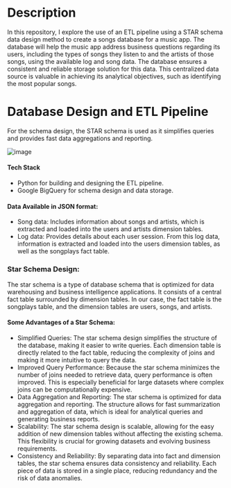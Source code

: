# Description
In this repository, I explore the use of an ETL pipeline using a STAR schema data design method to create a songs database for a music app. The database will help the music app address business questions regarding its users, including the types of songs they listen to and the artists of those songs, using the available log and song data. The database ensures a consistent and reliable storage solution for this data. This centralized data source is valuable in achieving its analytical objectives, such as identifying the most popular songs.

# Database Design and ETL Pipeline
For the schema design, the STAR schema is used as it simplifies queries and provides fast data aggregations and reporting.

![image](https://github.com/MNCEDISIMNCWABE/Songs-Data-Modelling/assets/67195600/391a5799-0ed9-491b-8b8b-40f580944ac6)

#### Tech Stack
- Python for building and designing the ETL pipeline.
- Google BigQuery for schema design and data storage.

#### Data Available in JSON format:
- Song data: Includes information about songs and artists, which is extracted and loaded into the users and artists dimension tables.
- Log data: Provides details about each user session. From this log data, information is extracted and loaded into the users dimension tables, as well as the songplays fact table.

### Star Schema Design:
The star schema is a type of database schema that is optimized for data warehousing and business intelligence applications. It consists of a central fact table surrounded by dimension tables. In our case, the fact table is the songplays table, and the dimension tables are users, songs, and artists.

#### Some Advantages of a Star Schema:
- Simplified Queries: The star schema design simplifies the structure of the database, making it easier to write queries. Each dimension table is directly related to the fact table, reducing the complexity of joins and making it more intuitive to query the data.
- Improved Query Performance: Because the star schema minimizes the number of joins needed to retrieve data, query performance is often improved. This is especially beneficial for large datasets where complex joins can be computationally expensive.
- Data Aggregation and Reporting: The star schema is optimized for data aggregation and reporting. The structure allows for fast summarization and aggregation of data, which is ideal for analytical queries and generating business reports.
- Scalability: The star schema design is scalable, allowing for the easy addition of new dimension tables without affecting the existing schema. This flexibility is crucial for growing datasets and evolving business requirements.
- Consistency and Reliability: By separating data into fact and dimension tables, the star schema ensures data consistency and reliability. Each piece of data is stored in a single place, reducing redundancy and the risk of data anomalies.


